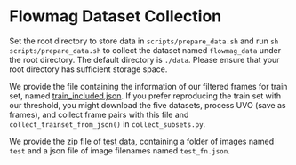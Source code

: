 # Flowmag Dataset Collection

Set the root directory to store data in `scripts/prepare_data.sh` and run `sh scripts/prepare_data.sh` to collect the dataset named `flowmag_data` under the root directory. The default directory is `./data`. Please ensure that your root directory has sufficient storage space.

We provide the file containing the information of our filtered frames for train set, named [train_included.json](https://drive.google.com/file/d/1-3zWkw6IOmc9JysL-G7und0cM-sDXt7P/view?usp=sharing).
If you prefer reproducing the train set with our threshold, you might download the five datasets, process UVO (save as frames), and
collect frame pairs with this file and `collect_trainset_from_json()` in `collect_subsets.py`.

We provide the zip file of [test data](https://drive.google.com/file/d/1e9KljPpIHB5Yq8r2-XcHLEHlym6n1H5C/view?usp=sharing), 
containing a folder of images named `test` and a json file of image filenames named `test_fn.json`.